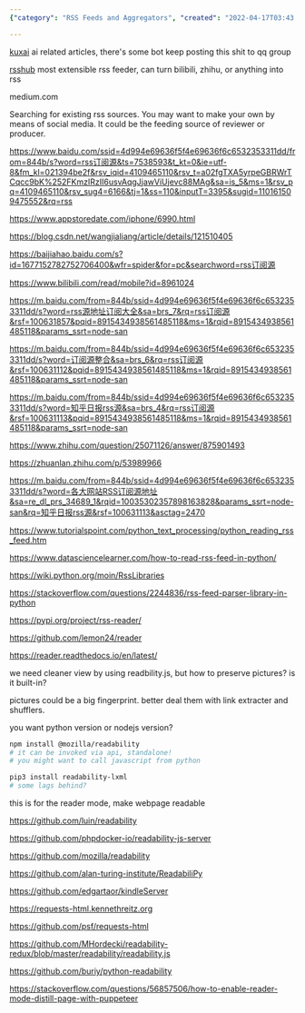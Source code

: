 ```yaml
---
{"category": "RSS Feeds and Aggregators", "created": "2022-04-17T03:43:37.000Z", "date": "2022-04-17 03:43:37", "description": "This article delves into RSS feed sources and customizable aggregators, recommending the use of social media for content dissemination. It further explores Python RSS libraries and a JavaScript readability library for image and fingerprint handling. Installation instructions using npm and pip are provided for Node.js and Python.", "modified": "2022-12-08T18:02:12.900Z", "tags": ["image sources", "rss", "subscription", "text sources"], "title": "RSS Feeds"}

---
```


[kuxai](https://www.kuxai.com) ai related articles, there's some bot keep posting this shit to qq group

[rsshub](https://github.com/DIYgod/RSSHub) most extensible rss feeder, can turn bilibili, zhihu, or anything into rss

medium.com

Searching for existing rss sources. You may want to make your own by means of social media. It could be the feeding source of reviewer or producer.

https://www.baidu.com/ssid=4d994e69636f5f4e69636f6c6532353311dd/from=844b/s?word=rss订阅源&ts=7538593&t_kt=0&ie=utf-8&fm_kl=021394be2f&rsv_iqid=4109465110&rsv_t=a02fgTXA5yrpeGBRWrTCqcc9bK%252FKmzIRzII6usvAqgJjawViUjevc88MAg&sa=is_5&ms=1&rsv_pq=4109465110&rsv_sug4=6166&tj=1&ss=110&inputT=3395&sugid=110161509475552&rq=rss

https://www.appstoredate.com/iphone/6990.html

https://blog.csdn.net/wangjialiang/article/details/121510405

https://baijiahao.baidu.com/s?id=1677152782752706400&wfr=spider&for=pc&searchword=rss订阅源

https://www.bilibili.com/read/mobile?id=8961024

https://m.baidu.com/from=844b/ssid=4d994e69636f5f4e69636f6c6532353311dd/s?word=rss源地址订阅大全&sa=brs_7&rq=rss订阅源&rsf=100631857&pqid=8915434938561485118&ms=1&rqid=8915434938561485118&params_ssrt=node-san

https://m.baidu.com/from=844b/ssid=4d994e69636f5f4e69636f6c6532353311dd/s?word=订阅源整合&sa=brs_6&rq=rss订阅源&rsf=100631112&pqid=8915434938561485118&ms=1&rqid=8915434938561485118&params_ssrt=node-san

https://m.baidu.com/from=844b/ssid=4d994e69636f5f4e69636f6c6532353311dd/s?word=知乎日报rss源&sa=brs_4&rq=rss订阅源&rsf=100631113&pqid=8915434938561485118&ms=1&rqid=8915434938561485118&params_ssrt=node-san

https://www.zhihu.com/question/25071126/answer/875901493

https://zhuanlan.zhihu.com/p/53989966

https://m.baidu.com/from=844b/ssid=4d994e69636f5f4e69636f6c6532353311dd/s?word=各大网站RSS订阅源地址&sa=re_dl_prs_34689_1&rqid=10035302357898163828&params_ssrt=node-san&rq=知乎日报rss源&rsf=100631113&asctag=2470

https://www.tutorialspoint.com/python_text_processing/python_reading_rss_feed.htm

https://www.datasciencelearner.com/how-to-read-rss-feed-in-python/

https://wiki.python.org/moin/RssLibraries

https://stackoverflow.com/questions/2244836/rss-feed-parser-library-in-python

https://pypi.org/project/rss-reader/

https://github.com/lemon24/reader

https://reader.readthedocs.io/en/latest/

we need cleaner view by using readbility.js, but how to preserve pictures? is it built-in?

pictures could be a big fingerprint. better deal them with link extracter and shufflers.

you want python version or nodejs version?
```bash
npm install @mozilla/readability
# it can be invoked via api, standalone!
# you might want to call javascript from python

```
```bash
pip3 install readability-lxml
# some lags behind?

```

this is for the reader mode, make webpage readable

https://github.com/luin/readability

https://github.com/phpdocker-io/readability-js-server

https://github.com/mozilla/readability

https://github.com/alan-turing-institute/ReadabiliPy

https://github.com/edgartaor/kindleServer

https://requests-html.kennethreitz.org

https://github.com/psf/requests-html

https://github.com/MHordecki/readability-redux/blob/master/readability/readability.js

https://github.com/buriy/python-readability

https://stackoverflow.com/questions/56857506/how-to-enable-reader-mode-distill-page-with-puppeteer
